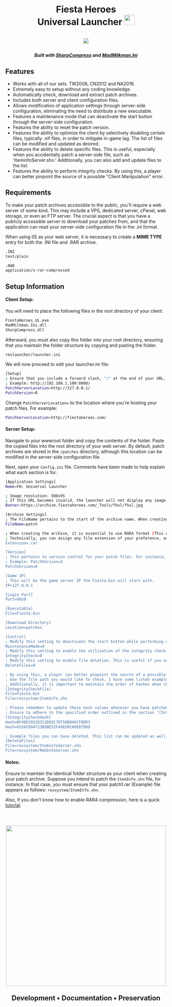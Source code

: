 <h1 align="center">

  Fiesta Heroes
  <br>
  Universal Launcher <img src="https://i.imgur.com/KuPp7CR.png" width = "32" height="32"></a>
  <br>  
  <img src="https://i.imgur.com/0GOTzNm.gif"></a>
  <h5><center>Built with <a href="https://github.com/adamhathcock/sharpcompress">SharpCompress</a> and <a href="https://github.com/MarioZ/MadMilkman.Ini">MadMilkman.Ini</a></center></h5>
</h1>

## Features

*   Works with all of our sets. TW2008, CN2012 and NA2016.
*   Extremely easy to setup without any coding knowledge.
*   Automatically check, download and extract patch archives.
*   Includes both server and client configuration files.
*   Allows modification of application settings through server-side configuration, eliminating the need to distribute a new executable.
*   Features a maintenance mode that can deactivate the start button through the server-side configuration.
*   Features the ability to reset the patch version.
*   Features the ability to optimize the client by selectively disabling certain files, typically .nif files, in order to mitigate in-game lag. The list of files can be modified and updated as desired.
*   Features the ability to delete specific files. This is useful, especially when you accidentally patch a server-side file, such as 'IteminfoServer.shn.' Additionally, you can also add and update files to the list.
*   Features the ability to perform integrity checks. By using this, a player can better pinpoint the source of a possible "Client Manipulation" error.

## Requirements

To make your patch archives accessible to the public, you'll require a web server of some kind. This may include a VPS, dedicated server, cPanel, web storage, or even an FTP server. The crucial aspect is that you have a publicly accessible server to download your patches from, and that the application can read your server-side configuration file in the .ini format.

When using IIS as your web server, it is necessary to create a **MIME TYPE** entry for both the .INI file and .RAR archive.

```bash
.INI
text/plain

.RAR
application/x-rar-compressed
```


## Setup Information

#### Client Setup:
You will need to place the following files in the root directory of your client.
```bash
FiestaHeroes_UL.exe
MadMilkman.Ini.dll
SharpCompress.dll
```

Afterward, you must also copy this folder into your root directory, ensuring that you maintain the folder structure by copying and pasting the folder.
```bash
reslauncher/launcher.ini
```

We will now proceed to edit your launcher.ini file:
```bash
[Setup]
; Ensure that you include a forward slash, "/" at the end of your URL.
; Example: http://192.168.1.100:8080/
PatchServerLocation=http://127.0.0.1/
PatchVersion=0
```

Change ```PatchServerLocation=``` to the location where you're hosting your patch files.
For example: 
```bash
PatchServerLocation=http://fiestaheroes.com/
```

#### Server Setup:
Navigate to your wwwroot folder and copy the contents of the folder. Paste the copied files into the root directory of your web server. By default, patch archives are stored in the ```/patches``` directory, although this location can be modified in the server-side configuration file.

Next, open your ```Config.ini``` file. Comments have been made to help explain what each section is for.
```bash
[Application Settings]
Name=FH: Universal Launcher

; Image resolution: 500x95
; If this URL becomes invalid, the launcher will not display any image.
Banner=https://archive.fiestaheroes.com/_Tools/fhul/fhul.jpg

[Archive Settings]
; The FileName pertains to the start of the archive name. When creating your patches, append the version number after the FileName. For instance: patch1.rar. 
FileName=patch

; When creating the archive, it is essential to use RAR4 format (This option can be selected in WinRAR during the creation of the archive).
; Technically, you can assign any file extension of your preference, as long as it's still created with the RAR4 format. For instance, you may choose to use ".xkl" as an extension.
Extension=.rar

[Version]
; This pertains to version control for your patch files. For instance, if you have the following patch files: patch1.rar, patch2.rar, and patch3.rar, then your version number would be 3.
; Example: PatchVersion=3
PatchVersion=0

[Game IP]
; This will be the game server IP the Fiesta.bin will start with.
IP=127.0.0.1

[Login Port]
Port=9010

[Executable]
File=Fiesta.bin

[Download Directory]
Location=patches

[Control]
; Modify this setting to deactivate the start button while performing maintenance on your server. 0 = Disabled, 1 = Enabled.
MaintenanceMode=0
; Modify this setting to enable the utilization of the integrity check. This will use MD5 for comparing specified file hashes. 0 = Disabled, 1 = Enabled.
IntegrityCheck=0
; Modify this setting to enable file deletion. This is useful if you accidentally patch over a server-side file. 0 = Disabled, 1 = Enabled.
DeleteFiles=0

; By using this, a player can better pinpoint the source of a possible "Client Manipulation" error.
; Use the file path you would like to check. I have some listed examples below. This list can be updated as well, while following the same format.
; Additionally, it is important to maintain the order of hashes when checking. Therefore, the first line in this section will correspond to the first line within "[IntegrityCheckHash]".
[IntegrityCheckFile]
File=Fiesta.bin
File=ressystem/ItemInfo.shn

; Please remember to update these hash values whenever you have patched or updated a file. Failure to do so will result in a failed check.
; Ensure to adhere to the specified order outlined in the section "[IntegrityCheckFile]". This ensures that the file and its corresponding hash align with each other.
[IntegrityCheckHash]
Hash=BF4863931D313D93C7D75DB046CF8DD3
Hash=6538C804723B5BE52F49ED9C06EB7D09

; Example files you can have deleted. This list can be updated as well, while following the same format.
[DeleteFiles]
File=ressystem/IteminfoServer.shn
File=ressystem/MobInfoServer.shn
```
#### Notes:
Ensure to maintain the identical folder structure as your client when creating your patch archive.
Suppose you intend to patch the ```ItemInfo.shn``` file, for instance. In that case, you must ensure that your patch1.rar (Example) file appears as follows: ```ressystem/ItemInfo.shn```.

Also, if you don't know how to enable RAR4 compression, here is a quick [tutorial](https://techdows.com/2017/08/winrar-use-rar4-format-default-instead-rar-5-0.html).

<h2 align="center">
  <br>
  <a href="https://fiestaheroes.com/"><img src="https://i.imgur.com/t3PBKnc.png" width="500"></a>
  <br>
  <br>
  Development • Documentation • Preservation
  <br>
</h1>
